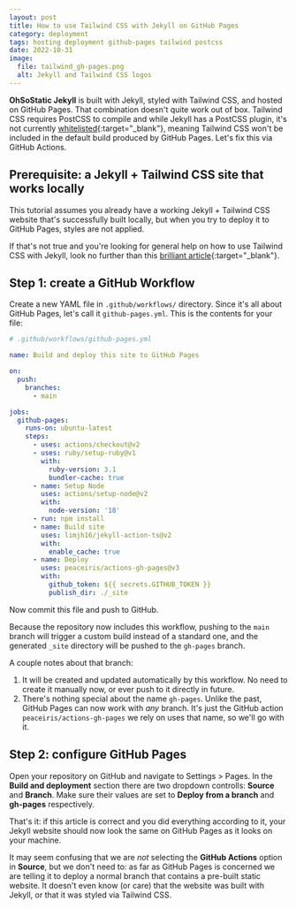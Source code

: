```yaml
---
layout: post
title: How to use Tailwind CSS with Jekyll on GitHub Pages
category: deployment
tags: hosting deployment github-pages tailwind postcss
date: 2022-10-31
image:
  file: tailwind_gh-pages.png
  alt: Jekyll and Tailwind CSS logos
---
```


__OhSoStatic Jekyll__ is built with Jekyll, styled with Tailwind CSS, and hosted
on GitHub Pages. That combination doesn't quite work out of box. Tailwind CSS
requires PostCSS to compile and while Jekyll has a PostCSS plugin, it's not
currently [whitelisted](https://pages.github.com/versions/){:target="_blank"},
meaning Tailwind CSS won't be included in the default build produced by GitHub
Pages. Let's fix this via GitHub Actions.

## Prerequisite: a Jekyll + Tailwind CSS site that works locally

This tutorial assumes you already have a working Jekyll + Tailwind CSS website
that's successfully built locally, but when you try to deploy it to GitHub
Pages, styles are not applied.

If that's not true and you're looking for general help on how to use Tailwind
CSS with Jekyll, look no further than this [brilliant article](https://mzrn.sh/2022/04/09/starting-a-blank-jekyll-site-with-tailwind-css-in-2022/){:target="_blank"}.

## Step 1: create a GitHub Workflow

Create a new YAML file in `.github/workflows/` directory. Since it's all about
GitHub Pages, let's call it `github-pages.yml`. This is the contents for your
file:

```yaml
# .github/workflows/github-pages.yml

name: Build and deploy this site to GitHub Pages

on:
  push:
    branches:
      - main

jobs:
  github-pages:
    runs-on: ubuntu-latest
    steps:
      - uses: actions/checkout@v2
      - uses: ruby/setup-ruby@v1
        with:
          ruby-version: 3.1
          bundler-cache: true
      - name: Setup Node
        uses: actions/setup-node@v2
        with:
          node-version: '18'
      - run: npm install
      - name: Build site
        uses: limjh16/jekyll-action-ts@v2
        with:
          enable_cache: true
      - name: Deploy
        uses: peaceiris/actions-gh-pages@v3
        with:
          github_token: ${{ secrets.GITHUB_TOKEN }}
          publish_dir: ./_site
```

Now commit this file and push to GitHub.

Because the repository now includes this workflow, pushing to the `main` branch
will trigger a custom build instead of a standard one, and the generated `_site`
directory will be pushed to the `gh-pages` branch.

A couple notes about that branch:

1. It will be created and updated automatically by this workflow. No need to
create it manually now, or ever push to it directly in future.
2. There's nothing special about the name `gh-pages`. Unlike the past, GitHub
Pages can now work with _any_ branch. It's just the GitHub action
`peaceiris/actions-gh-pages` we rely on uses that name, so we'll go with it.

## Step 2: configure GitHub Pages

Open your repository on GitHub and navigate to Settings > Pages. In the **Build
and deployment** section there are two dropdown controlls: __Source__ and
__Branch__. Make sure their values are set to __Deploy from a branch__ and
__gh-pages__ respectively.

That's it: if this article is correct and you did everything according to it,
your Jekyll website should now look the same on GitHub Pages as it looks on your
machine.

It may seem confusing that we are _not_ selecting the __GitHub Actions__ option
in __Source__, but we don't need to: as far as GitHub Pages is concerned we are
telling it to deploy a normal branch that contains a pre-built static website.
It doesn't even know (or care) that the website was built with Jekyll, or that
it was styled via Tailwind CSS.

